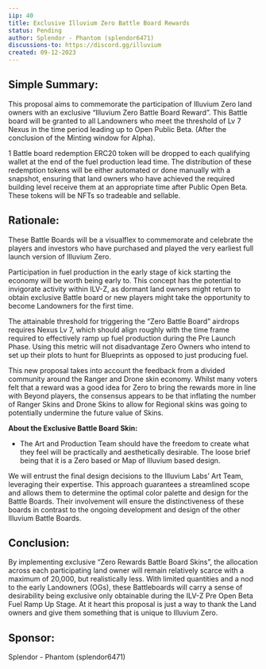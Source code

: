 ```yaml
---
iip: 40
title: Exclusive Illuvium Zero Battle Board Rewards
status: Pending
author: Splendor - Phantom (splendor6471)
discussions-to: https://discord.gg/illuvium
created: 09-12-2023
---
```


## Simple Summary:
This proposal aims to commemorate the participation of Illuvium Zero land owners with an exclusive “Illuvium Zero Battle Board Reward”. This Battle board will be granted to all Landowners who meet the threshold of Lv 7 Nexus in the time period leading up to Open Public Beta. (After the conclusion of the Minting window for Alpha).

1 Battle board redemption ERC20 token will be dropped to each qualifying wallet at the end of the fuel production lead time. The distribution of these redemption tokens will be either automated or done manually with a snapshot, ensuring that land owners who have achieved the required building level receive them at an appropriate time after Public Open Beta. These tokens will be NFTs so tradeable and sellable.



## Rationale:
These Battle Boards will be a visualflex to commemorate and celebrate the players and investors who have purchased and played the very earliest full launch version of Illuvium Zero. 

Participation in fuel production in the early stage of kick starting the economy will be worth being early to.  This concept has the potential to invigorate activity within ILV-Z, as dormant land owners might return to obtain exclusive Battle board or new players might take the opportunity to become Landowners for the first time. 

The attainable threshold for triggering the “Zero Battle Board” airdrops requires Nexus Lv 7, which should align roughly with the time frame required to effectively ramp up fuel production during the Pre Launch Phase. Using this metric will not disadvantage Zero Owners who intend to set up their plots to hunt for Blueprints as opposed to just producing fuel.

This new proposal takes into account the feedback from a divided community around the Ranger and Drone skin economy. Whilst many voters felt that a reward was a good idea for Zero to bring the rewards more in line with Beyond players, the consensus appears to be that inflating the number of Ranger Skins and Drone Skins to allow for Regional skins was going to potentially undermine the future value of Skins.

**About the Exclusive Battle Board Skin:**

- The Art and Production Team should have the freedom to create what they feel will be practically and aesthetically desirable. The loose brief being that it is a Zero based or Map of Illuvium based design.

We will entrust the final design decisions to the Illuvium Labs’ Art Team, leveraging their expertise. This approach guarantees a streamlined scope and allows them to determine the optimal color palette and design for the Battle Boards. Their involvement will ensure the distinctiveness of these boards in contrast to the ongoing development and design of the other Illuvium Battle Boards.



## Conclusion:
By implementing exclusive “Zero Rewards Battle Board Skins”, the allocation across each participating land owner will remain relatively scarce with a maximum of 20,000, but realistically less. With limited quantities and a nod to the early Landowners (OGs), these Battleboards will carry a sense of desirability being exclusive only obtainable during the ILV-Z Pre Open Beta Fuel Ramp Up Stage. At it heart this proposal is just a way to thank the Land owners and give them something that is unique to Illuvium Zero.


## Sponsor:
Splendor - Phantom (splendor6471)

